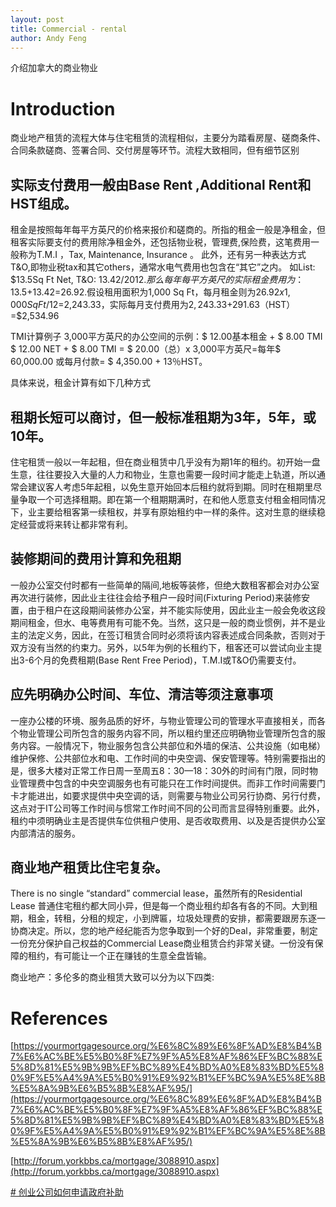 ```yaml
---
layout: post
title: Commercial - rental
author: Andy Feng
---
```


介绍加拿大的商业物业

# Introduction
商业地产租赁的流程大体与住宅租赁的流程相似，主要分为踏看房屋、磋商条件、合同条款磋商、签署合同、交付房屋等环节。流程大致相同，但有细节区别

## 实际支付费用一般由Base Rent ,Additional Rent和HST组成。 
租金是按照每年每平方英尺的价格来报价和磋商的。所指的租金一般是净租金，但租客实际要支付的费用除净租金外，还包括物业税，管理费,保险费，这笔费用一般称为T.M.I ，Tax, Maintenance, Insurance 。
此外，还有另一种表达方式T&O,即物业税tax和其它others，通常水电气费用也包含在“其它”之内。
如List: $13.5Sq Ft Net, T&O: $13.42/2012.那么每年每平方英尺的实际租金费用为：$13.5+$13.42=$26.92.假设租用面积为1,000 Sq Ft，每月租金则为$26.92x1,000Sq Ft/12=$2,243.33，实际每月支付费用为$2,243.33+$291.63（HST）=$2,534.96

TMI计算例子
3,000平方英尺的办公空间的示例：$ 12.00基本租金 + $ 8.00 TMI
$ 12.00 NET + $ 8.00 TMI = $ 20.00（总）x 3,000平方英尺=每年$ 60,000.00
或每月付款= $ 4,350.00 + 13％HST。

具体来说，租金计算有如下几种方式


## **租期长短可以商讨，但一般标准租期为****3****年，****5****年，或****10****年。** 
住宅租赁一般以一年起租，但在商业租赁中几乎没有为期1年的租约。初开始一盘生意，往往要投入大量的人力和物业，生意也需要一段时间才能走上轨道，所以通常会建议客人考虑5年起租，以免生意开始回本后租约就将到期。同时在租期里尽量争取一个可选择租期。即在第一个租期期满时，在和他人愿意支付租金相同情况下，业主要给租客第一续租权，并享有原始租约中一样的条件。这对生意的继续稳定经营或将来转让都非常有利。

## **装修期间的费用计算和免租期** 
一般办公室交付时都有一些简单的隔间,地板等装修，但绝大数租客都会对办公室再次进行装修，因此业主往往会给予租户一段时间(Fixturing Period)来装修安置，由于租户在这段期间装修办公室，并不能实际使用，因此业主一般会免收这段期间租金，但水、电等费用有可能不免。当然，这只是一般的商业惯例，并不是业主的法定义务，因此，在签订租赁合同时必须将该内容表述成合同条款，否则对于双方没有当然的约束力。另外，以5年为例的长租约下，租客还可以尝试向业主提出3-6个月的免费租期(Base Rent Free Period)，T.M.I或T&O仍需要支付。

## **应先明确办公时间、车位、清洁等须注意事项** 

一座办公楼的环境、服务品质的好坏，与物业管理公司的管理水平直接相关，而各个物业管理公司所包含的服务内容不同，所以租约里还应明确物业管理所包含的服务内容。一般情况下，物业服务包含公共部位和外墙的保洁、公共设施（如电梯）维护保修、公共部位水和电、工作时间的中央空调、保安管理等。特别需要指出的是，很多大楼对正常工作日周一至周五8：30—18：30外的时间有门限，同时物业管理费中包含的中央空调服务也有可能只在工作时间提供。而非工作时间需要门卡才能进出，如要求提供中央空调的话，则需要与物业公司另行协商、另行付费，这点对于IT公司等工作时间与惯常工作时间不同的公司而言显得特别重要。此外，租约中须明确业主是否提供车位供租户使用、是否收取费用、以及是否提供办公室内部清洁的服务。

## 商业地产租赁比住宅复杂。
There is no single “standard” commercial lease，虽然所有的Residential Lease 普通住宅租约都大同小异，但是每一个商业租约却各有各的不同。大到租期，租金，转租，分租的规定，小到牌匾，垃圾处理费的安排，都需要跟房东逐一协商决定。所以，您的地产经纪能否为您争取到一个好的Deal，非常重要，制定一份充分保护自己权益的Commercial Lease商业租赁合约非常关键。一份没有保障的租约，有可能让一个正在赚钱的生意全盘皆输。


商业地产：多伦多的商业租赁大致可以分为以下四类:


# References
[https://yourmortgagesource.org/%E6%8C%89%E6%8F%AD%E8%B4%B7%E6%AC%BE%E5%B0%8F%E7%9F%A5%E8%AF%86%EF%BC%88%E5%8D%81%E5%9B%9B%EF%BC%89%E4%BD%A0%E8%83%BD%E5%80%9F%E5%A4%9A%E5%B0%91%E9%92%B1%EF%BC%9A%E5%8E%8B%E5%8A%9B%E6%B5%8B%E8%AF%95/](https://yourmortgagesource.org/%E6%8C%89%E6%8F%AD%E8%B4%B7%E6%AC%BE%E5%B0%8F%E7%9F%A5%E8%AF%86%EF%BC%88%E5%8D%81%E5%9B%9B%EF%BC%89%E4%BD%A0%E8%83%BD%E5%80%9F%E5%A4%9A%E5%B0%91%E9%92%B1%EF%BC%9A%E5%8E%8B%E5%8A%9B%E6%B5%8B%E8%AF%95/)

[http://forum.yorkbbs.ca/mortgage/3088910.aspx](http://forum.yorkbbs.ca/mortgage/3088910.aspx)

[# 创业公司如何申请政府补助](jobbank.gc.ca/home-eng.do)